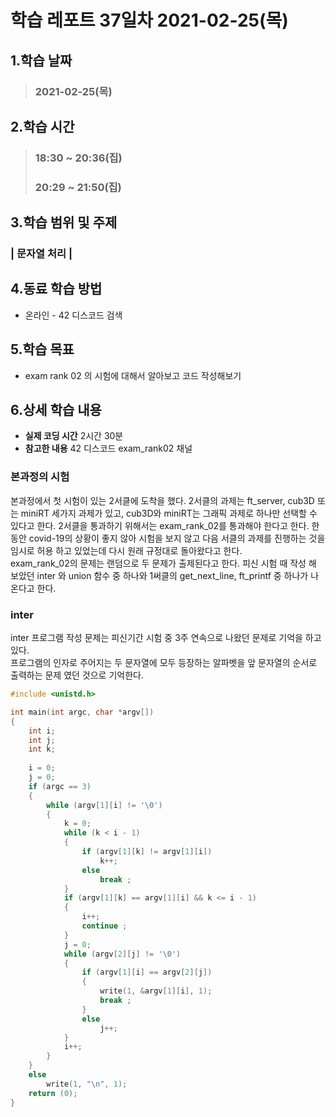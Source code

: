 # 학습 레포트 37일차 2021-02-25(목)

## 1.학습 날짜
> ### 2021-02-25(목)

## 2.학습 시간
> ### 18:30 ~ 20:36(집)
> ### 20:29 ~ 21:50(집)

## 3.학습 범위 및 주제
### | 문자열 처리 |

## 4.동료 학습 방법
- 온라인 - 42 디스코드 검색

## 5.학습 목표
- exam rank 02 의 시험에 대해서 알아보고 코드 작성해보기

## 6.상세 학습 내용
- **실제 코딩 시간** 2시간 30분
- **참고한 내용** 42 디스코드 exam_rank02 채널

### 본과정의 시험
본과정에서 첫 시험이 있는 2서클에 도착을 했다. 2서클의 과제는 ft_server, cub3D 또는 miniRT 세가지 과제가 있고, cub3D와 miniRT는 그래픽 과제로 하나만 선택할 수 있다고 한다. 2서클을 통과하기 위해서는 exam_rank_02를 통과해야 한다고 한다. 한동안 covid-19의 상황이 좋지 않아 시험을 보지 않고 다음 서클의 과제를 진행하는 것을 임시로 허용 하고 있었는데 다시 원래 규정대로 돌아왔다고 한다.\
exam_rank_02의 문제는 랜덤으로 두 문제가 출제된다고 한다. 피신 시험 때 작성 해 보았던 inter 와 union 함수 중 하나와 1써클의 get_next_line, ft_printf 중 하나가 나온다고 한다.

### inter
inter 프로그램 작성 문제는 피신기간 시험 중 3주 연속으로 나왔던 문제로 기억을 하고 있다.\
프로그램의 인자로 주어지는 두 문자열에 모두 등장하는 알파벳을 앞 문자열의 순서로 출력하는 문제 였던 것으로 기억한다.
```c
#include <unistd.h>

int main(int argc, char *argv[])
{
    int i;
    int j;
    int k;
    
    i = 0;
    j = 0;
    if (argc == 3)
    {
        while (argv[1][i] != '\0')
        {
            k = 0;
            while (k < i - 1)
            {
                if (argv[1][k] != argv[1][i])
                    k++;
                else
                    break ;
            }
            if (argv[1][k] == argv[1][i] && k <= i - 1)
            {
                i++;
                continue ;
            }
            j = 0;
            while (argv[2][j] != '\0')
            {
                if (argv[1][i] == argv[2][j])
                {
                    write(1, &argv[1][i], 1);
                    break ;
                }
                else
                    j++;
            }
            i++;
        }
    }
    else
        write(1, "\n", 1);
    return (0);
}
```